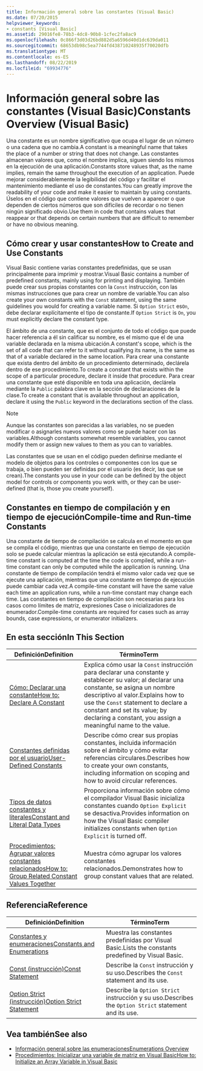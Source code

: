 ```yaml
---
title: Información general sobre las constantes (Visual Basic)
ms.date: 07/20/2015
helpviewer_keywords:
- constants [Visual Basic]
ms.assetid: 29016fe8-78b3-4dc8-90b8-1cfec2fa8ac9
ms.openlocfilehash: 0c866f3d03d26bd882d5a6596d40d1dc639da011
ms.sourcegitcommit: 68653db98c5ea7744fd438710248935f70020dfb
ms.translationtype: MT
ms.contentlocale: es-ES
ms.lasthandoff: 08/22/2019
ms.locfileid: "69934776"
---
```

# <a name="constants-overview-visual-basic"></a><span data-ttu-id="be113-102">Información general sobre las constantes (Visual Basic)</span><span class="sxs-lookup"><span data-stu-id="be113-102">Constants Overview (Visual Basic)</span></span>
<span data-ttu-id="be113-103">Una constante es un nombre significativo que ocupa el lugar de un número o una cadena que no cambia.</span><span class="sxs-lookup"><span data-stu-id="be113-103">A constant is a meaningful name that takes the place of a number or string that does not change.</span></span> <span data-ttu-id="be113-104">Las constantes almacenan valores que, como el nombre implica, siguen siendo los mismos en la ejecución de una aplicación.</span><span class="sxs-lookup"><span data-stu-id="be113-104">Constants store values that, as the name implies, remain the same throughout the execution of an application.</span></span> <span data-ttu-id="be113-105">Puede mejorar considerablemente la legibilidad del código y facilitar el mantenimiento mediante el uso de constantes.</span><span class="sxs-lookup"><span data-stu-id="be113-105">You can greatly improve the readability of your code and make it easier to maintain by using constants.</span></span> <span data-ttu-id="be113-106">Úselos en el código que contiene valores que vuelven a aparecer o que dependen de ciertos números que son difíciles de recordar o no tienen ningún significado obvio.</span><span class="sxs-lookup"><span data-stu-id="be113-106">Use them in code that contains values that reappear or that depends on certain numbers that are difficult to remember or have no obvious meaning.</span></span>  
  
## <a name="how-to-create-and-use-constants"></a><span data-ttu-id="be113-107">Cómo crear y usar constantes</span><span class="sxs-lookup"><span data-stu-id="be113-107">How to Create and Use Constants</span></span>  
 <span data-ttu-id="be113-108">Visual Basic contiene varias constantes predefinidas, que se usan principalmente para imprimir y mostrar.</span><span class="sxs-lookup"><span data-stu-id="be113-108">Visual Basic contains a number of predefined constants, mainly using for printing and displaying.</span></span> <span data-ttu-id="be113-109">También puede crear sus propias constantes con la `Const` instrucción, con las mismas instrucciones que para crear un nombre de variable.</span><span class="sxs-lookup"><span data-stu-id="be113-109">You can also create your own constants with the `Const` statement, using the same guidelines you would for creating a variable name.</span></span> <span data-ttu-id="be113-110">Si `Option Strict` es`On`, debe declarar explícitamente el tipo de constante.</span><span class="sxs-lookup"><span data-stu-id="be113-110">If `Option Strict` is `On`, you must explicitly declare the constant type.</span></span>  
  
 <span data-ttu-id="be113-111">El ámbito de una constante, que es el conjunto de todo el código que puede hacer referencia a él sin calificar su nombre, es el mismo que el de una variable declarada en la misma ubicación.</span><span class="sxs-lookup"><span data-stu-id="be113-111">A constant's scope, which is the set of all code that can refer to it without qualifying its name, is the same as that of a variable declared in the same location.</span></span> <span data-ttu-id="be113-112">Para crear una constante que exista dentro del ámbito de un procedimiento determinado, declárela dentro de ese procedimiento.</span><span class="sxs-lookup"><span data-stu-id="be113-112">To create a constant that exists within the scope of a particular procedure, declare it inside that procedure.</span></span> <span data-ttu-id="be113-113">Para crear una constante que esté disponible en toda una aplicación, declárela mediante la `Public` palabra clave en la sección de declaraciones de la clase.</span><span class="sxs-lookup"><span data-stu-id="be113-113">To create a constant that is available throughout an application, declare it using the `Public` keyword in the declarations section of the class.</span></span>  
  
> [!NOTE]
> <span data-ttu-id="be113-114">Aunque las constantes son parecidas a las variables, no se pueden modificar o asignarles nuevos valores como se puede hacer con las variables.</span><span class="sxs-lookup"><span data-stu-id="be113-114">Although constants somewhat resemble variables, you cannot modify them or assign new values to them as you can to variables.</span></span>  
  
 <span data-ttu-id="be113-115">Las constantes que se usan en el código pueden definirse mediante el modelo de objetos para los controles o componentes con los que se trabaja, o bien pueden ser definidas por el usuario (es decir, las que se crean).</span><span class="sxs-lookup"><span data-stu-id="be113-115">The constants you use in your code can be defined by the object model for controls or components you work with, or they can be user-defined (that is, those you create yourself).</span></span>  
  
## <a name="compile-time-and-run-time-constants"></a><span data-ttu-id="be113-116">Constantes en tiempo de compilación y en tiempo de ejecución</span><span class="sxs-lookup"><span data-stu-id="be113-116">Compile-time and Run-time Constants</span></span>  
 <span data-ttu-id="be113-117">Una constante de tiempo de compilación se calcula en el momento en que se compila el código, mientras que una constante en tiempo de ejecución solo se puede calcular mientras la aplicación se está ejecutando.</span><span class="sxs-lookup"><span data-stu-id="be113-117">A compile-time constant is computed at the time the code is compiled, while a run-time constant can only be computed while the application is running.</span></span> <span data-ttu-id="be113-118">Una constante de tiempo de compilación tendrá el mismo valor cada vez que se ejecute una aplicación, mientras que una constante en tiempo de ejecución puede cambiar cada vez.</span><span class="sxs-lookup"><span data-stu-id="be113-118">A compile-time constant will have the same value each time an application runs, while a run-time constant may change each time.</span></span> <span data-ttu-id="be113-119">Las constantes en tiempo de compilación son necesarias para los casos como límites de matriz, expresiones Case o inicializadores de enumerador.</span><span class="sxs-lookup"><span data-stu-id="be113-119">Compile-time constants are required for cases such as array bounds, case expressions, or enumerator initializers.</span></span>  
  
## <a name="in-this-section"></a><span data-ttu-id="be113-120">En esta sección</span><span class="sxs-lookup"><span data-stu-id="be113-120">In This Section</span></span>  
  
|<span data-ttu-id="be113-121">Definición</span><span class="sxs-lookup"><span data-stu-id="be113-121">Definition</span></span>|<span data-ttu-id="be113-122">Término</span><span class="sxs-lookup"><span data-stu-id="be113-122">Term</span></span>|  
|---|---|  
|[<span data-ttu-id="be113-123">Cómo: Declarar una constante</span><span class="sxs-lookup"><span data-stu-id="be113-123">How to: Declare A Constant</span></span>](../../../../visual-basic/programming-guide/language-features/constants-enums/how-to-declare-a-constant.md)|<span data-ttu-id="be113-124">Explica cómo usar la `Const` instrucción para declarar una constante y establecer su valor; al declarar una constante, se asigna un nombre descriptivo al valor.</span><span class="sxs-lookup"><span data-stu-id="be113-124">Explains how to use the `Const` statement to declare a constant and set its value; by declaring a constant, you assign a meaningful name to the value.</span></span>|  
|[<span data-ttu-id="be113-125">Constantes definidas por el usuario</span><span class="sxs-lookup"><span data-stu-id="be113-125">User-Defined Constants</span></span>](../../../../visual-basic/programming-guide/language-features/constants-enums/user-defined-constants.md)|<span data-ttu-id="be113-126">Describe cómo crear sus propias constantes, incluida información sobre el ámbito y cómo evitar referencias circulares.</span><span class="sxs-lookup"><span data-stu-id="be113-126">Describes how to create your own constants, including information on scoping and how to avoid circular references.</span></span>|  
|[<span data-ttu-id="be113-127">Tipos de datos constantes y literales</span><span class="sxs-lookup"><span data-stu-id="be113-127">Constant and Literal Data Types</span></span>](../../../../visual-basic/programming-guide/language-features/constants-enums/constant-and-literal-data-types.md)|<span data-ttu-id="be113-128">Proporciona información sobre cómo el compilador Visual Basic inicializa constantes cuando `Option Explicit` se desactiva.</span><span class="sxs-lookup"><span data-stu-id="be113-128">Provides information on how the Visual Basic compiler initializes constants when `Option Explicit` is turned off.</span></span>|  
|[<span data-ttu-id="be113-129">Procedimientos: Agrupar valores constantes relacionados</span><span class="sxs-lookup"><span data-stu-id="be113-129">How to: Group Related Constant Values Together</span></span>](../../../../visual-basic/programming-guide/language-features/constants-enums/how-to-group-related-constant-values-together.md)|<span data-ttu-id="be113-130">Muestra cómo agrupar los valores constantes relacionados.</span><span class="sxs-lookup"><span data-stu-id="be113-130">Demonstrates how to group constant values that are related.</span></span>|  
  
## <a name="reference"></a><span data-ttu-id="be113-131">Referencia</span><span class="sxs-lookup"><span data-stu-id="be113-131">Reference</span></span>  
  
|<span data-ttu-id="be113-132">Definición</span><span class="sxs-lookup"><span data-stu-id="be113-132">Definition</span></span>|<span data-ttu-id="be113-133">Término</span><span class="sxs-lookup"><span data-stu-id="be113-133">Term</span></span>|  
|---|---|  
|[<span data-ttu-id="be113-134">Constantes y enumeraciones</span><span class="sxs-lookup"><span data-stu-id="be113-134">Constants and Enumerations</span></span>](../../../../visual-basic/language-reference/constants-and-enumerations.md)|<span data-ttu-id="be113-135">Muestra las constantes predefinidas por Visual Basic.</span><span class="sxs-lookup"><span data-stu-id="be113-135">Lists the constants predefined by Visual Basic.</span></span>|  
|[<span data-ttu-id="be113-136">Const (instrucción)</span><span class="sxs-lookup"><span data-stu-id="be113-136">Const Statement</span></span>](../../../../visual-basic/language-reference/statements/const-statement.md)|<span data-ttu-id="be113-137">Describe la `Const` instrucción y su uso.</span><span class="sxs-lookup"><span data-stu-id="be113-137">Describes the `Const` statement and its use.</span></span>|  
|[<span data-ttu-id="be113-138">Option Strict (instrucción)</span><span class="sxs-lookup"><span data-stu-id="be113-138">Option Strict Statement</span></span>](../../../../visual-basic/language-reference/statements/option-strict-statement.md)|<span data-ttu-id="be113-139">Describe la `Option Strict` instrucción y su uso.</span><span class="sxs-lookup"><span data-stu-id="be113-139">Describes the `Option Strict` statement and its use.</span></span>|  
  
## <a name="see-also"></a><span data-ttu-id="be113-140">Vea también</span><span class="sxs-lookup"><span data-stu-id="be113-140">See also</span></span>

- [<span data-ttu-id="be113-141">Información general sobre las enumeraciones</span><span class="sxs-lookup"><span data-stu-id="be113-141">Enumerations Overview</span></span>](../../../../visual-basic/programming-guide/language-features/constants-enums/enumerations-overview.md)
- [<span data-ttu-id="be113-142">Procedimientos: Inicializar una variable de matriz en Visual Basic</span><span class="sxs-lookup"><span data-stu-id="be113-142">How to: Initialize an Array Variable in Visual Basic</span></span>](../../../../visual-basic/programming-guide/language-features/arrays/how-to-initialize-an-array-variable.md)
